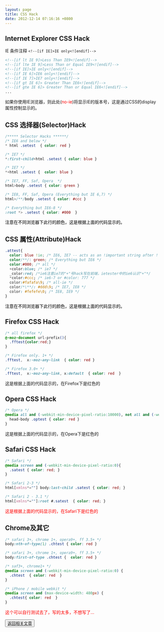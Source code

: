 ```yaml
---
layout: page
title: CSS Hack
date: 2012-12-14 07:16:16 +0800
---
```


<style type="text/css">
.ietest span{
  display: none;
  color:red;
}
.ietest span.noie{
  display: inline;
}

/* Selector Hacks */
/* IE6 and below */ 
* html .setest  { color: red } 

/* IE7 */ 
*:first-child+html .setest { color: blue }

/* IE7 */ 
*+html .setest {  color: blue }

/* IE7, FF, Saf, Opera  */ 
html>body .setest { color: green }

/* IE8, FF, Saf, Opera (Everything but IE 6,7) */ 
html>/**/body .setest { color: #ccc } 

/* Everything but IE6-8 */ 
:root *> .setest { color: #000  }

/*CSS 属性(Attribute)Hack*/
.attest{
  color: blue !ie; /* IE6, IE7 -- acts as an !important string after ! can be anything */ 
  color/**/: green; /* Everything but IE6 */ 
  color:#000; /* all */
  +color:blue; /* ie7 */
  _color:red; /* ie6 注意ie7的"+"号hack写在前端，因为ietester中的ie6认识"+" */
  *color:#ccc; /* ie6-7 or #color: 777 */
  color:#fafafa\9; /* all-ie */
  color/*\**/: #ddd\9; /* IE7, IE8 */ 
  color: #fefefe\0; /* IE8, IE9 */ 
}

/*Firefox CSS Hack*/
/* all firefox */
@-moz-document url-prefix(){ 
  .fftest{color:red;}
}

/* Firefox only. 1+ */
.fftest,  x:-moz-any-link  { color: red } 

/* Firefox 3.0+ */ 
.fftest,  x:-moz-any-link, x:default  { color: red  }

/* Opera */
@media all and (-webkit-min-device-pixel-ratio:10000), not all and (-webkit-min-device-pixel-ratio:0){
  head~body .optest { color: red }
}

/* Safari */
@media screen and (-webkit-min-device-pixel-ratio:0){
  .satest { color: red; }
}

/* Safari 2-3 */ 
html[xmlns*=""] body:last-child .satest { color: red; }

/* Safari 2 - 3.1 */ 
html[xmlns*=""]:root #.satest  { color: red; }

/* safari 3+, chrome 1+, opera9+, ff 3.5+ */ 
body:nth-of-type(1) .chtest { color: red }

/* safari 3+, chrome 1+, opera9+, ff 3.5+ */
body:first-of-type .chtest {  color: red }

/* saf3+, chrome1+ */ 
@media screen and (-webkit-min-device-pixel-ratio:0) { 
  .chtest  { color: red  } 
}

/* iPhone / mobile webkit */ 
@media screen and (max-device-width: 480px) { 
  .chtest{ color: blue  }
} 
</style>

<!-- css hack tester :begin -->
<!--[if IE]>
<style type="text/css">
.ietest span.noie{
  display: none;
}
</style>
<![endif]-->
<!--[if IE 6]>
<style type="text/css">
.ietest span.ie6{
  display: inline;
}
</style>
<![endif]-->
<!--[if IE 7]>
<style type="text/css">
.ietest span.ie7{
  display: inline;
}
</style>
<![endif]-->
<!--[if IE 8]>
<style type="text/css">
.ietest span.ie8{
  display: inline;
}
</style>
<![endif]-->
<!--[if IE 9]>
<style type="text/css">
.ietest span.ie9{
  display: inline;
}
</style>
<![endif]-->

## Internet Explorer CSS Hack

IE 条件注释 `<!--[if IE]>IE only<![endif]-->`

```html
<!--[if lt IE 9]>Less Than IE9<![endif]-->
<!--[if lte IE 9]>Less Than or Equal IE9<![endif]-->
<!--[if IE]>IE only<![endif]-->
<!--[if IE 6]>IE6 only<![endif]-->
<!--[if IE 7]>IE7 only<![endif]-->
<!--[if gt IE 6]> Greater Than IE6<![endif]-->
<!--[if gte IE 6]> Greater Than or Equal IE6<![endif]-->
...
```

<div class="ietest">如果你使用IE浏览器，则此处(<span class="ie6">ie6</span><span class="ie7">ie7</span><span class="ie8">ie8</span><span class="ie9">ie9</span><span class="noie">no-ie</span>)将显示IE的版本号，这是通过CSS的display属性控制显示的。</div>

## CSS 选择器(Selector)Hack

```css
/***** Selector Hacks ******/
/* IE6 and below */ 
* html .setest  { color: red } 

/* IE7 */ 
*:first-child+html .setest { color: blue }

/* IE7 */ 
*+html .setest {  color: blue }

/* IE7, FF, Saf, Opera  */ 
html>body .setest { color: green }

/* IE8, FF, Saf, Opera (Everything but IE 6,7) */ 
html>/**/body .setest { color: #ccc } 

/* Everything but IE6-8 */ 
:root *> .setest { color: #000  }
```

<div class="setest">注意在不同浏览器下此行的颜色，这是根据上面的代码显示的。</div>

## CSS 属性(Attribute)Hack

```css
.attest{
  color: blue !ie; /* IE6, IE7 -- acts as an !important string after ! can be anything */ 
  color/**/: green; /* Everything but IE6 */ 
  color:#000; /* all */
  +color:blue; /* ie7 */
  _color:red; /*ie6注意ie7的"+"号hack写在前端，ietester中的ie6认识"+"*/
  *color:#ccc; /* ie6-7 or #color: 777 */
  color:#fafafa\9; /* all-ie */
  color/*\**/: #ddd\9; /* IE7, IE8 */ 
  color: #fefefe\0; /* IE8, IE9 */ 
}
```

<div class="attest">注意在不同浏览器下此行的颜色，这是根据上面的代码显示的。</div>

## Firefox CSS Hack

```css
/* all firefox */
@-moz-document url-prefix(){ 
  .fftest{color:red;}
}

/* Firefox only. 1+ */
.fftest,  x:-moz-any-link  { color: red } 

/* Firefox 3.0+ */ 
.fftest,  x:-moz-any-link, x:default  { color: red  }
```

<div class="fftest">这是根据上面的代码显示的，在Firefox下是红色的</div>

## Opera CSS Hack

```css
/* Opera */
@media all and (-webkit-min-device-pixel-ratio:10000), not all and (-webkit-min-device-pixel-ratio:0){
  head~body .optest { color: red }
}
```

<div class="optest">这是根据上面的代码显示的，在Opera下是红色的</div>

## Safari CSS Hack

```css
/* Safari */
@media screen and (-webkit-min-device-pixel-ratio:0){
  .satest { color: red; }
}

/* Safari 2-3 */ 
html[xmlns*=""] body:last-child .satest { color: red; }

/* Safari 2 - 3.1 */ 
html[xmlns*=""]:root #.satest  { color: red; }
```

<div class="satest">这是根据上面的代码显示的，在Safari下是红色的</div>

## Chrome及其它

```css
/* safari 3+, chrome 1+, opera9+, ff 3.5+ */ 
body:nth-of-type(1) .chtest { color: red }

/* safari 3+, chrome 1+, opera9+, ff 3.5+ */
body:first-of-type .chtest {  color: red }

/* saf3+, chrome1+ */ 
@media screen and (-webkit-min-device-pixel-ratio:0) { 
  .chtest  { color: red  } 
}

/* iPhone / mobile webkit */ 
@media screen and (max-device-width: 480px) { 
  .chtest{ color: red  }
} 
```

<p class="chtest">这个可以自行测试去了，写的太多，不想写了...</p>

<p><button><a href="https://sobird.me/css-hack.htm">返回相关文章</a></button></p>